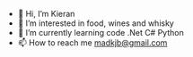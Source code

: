 - 👋 Hi, I’m Kieran
- 👀 I’m interested in food, wines and whisky
- 🌱 I’m currently learning code .Net C# Python 
- 📫 How to reach me madkjb@gmail.com
<!---
Madkjb/Madkjb is a ✨ special ✨ repository because its `README.md` (this file) appears on your GitHub profile.
You can click the Preview link to take a look at your changes.
--->
